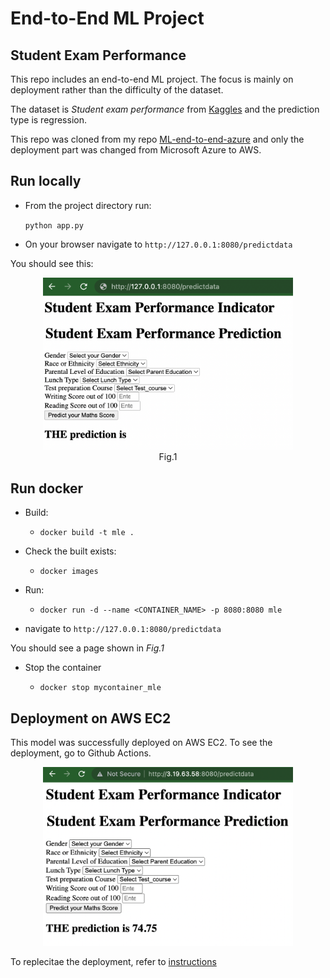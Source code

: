 # End-to-End ML Project 
## Student Exam Performance
This repo includes an end-to-end ML project. The focus is mainly on deployment rather than the difficulty of the dataset. 

The dataset is *Student exam performance* from [Kaggles](https://www.kaggle.com/datasets/spscientist/students-performance-in-exams?datasetId=74977) and the prediction type is regression. 

This repo was cloned from my repo [ML-end-to-end-azure](https://github.com/AsiehH/ML-end-to-end-azure) and only the deployment part was changed from Microsoft Azure to AWS.

## Run locally
- From the project directory run:

	`python app.py`

- On your browser navigate to `http://127.0.0.1:8080/predictdata`

You should see this: 

<figure align="center">
	<img src="figures/local_run.png" width="400"/>
	<figcaption>Fig.1</figcaption>
</figure>



## Run docker
- Build: 

	- `docker build -t mle .`

- Check the built exists:

	- `docker images`

- Run:	

	- `docker run -d --name <CONTAINER_NAME> -p 8080:8080 mle`

- navigate to `http://127.0.0.1:8080/predictdata`

You should see a page shown in *Fig.1*

- Stop the container

	- `docker stop mycontainer_mle`


## Deployment on AWS EC2
This model was successfully deployed on AWS EC2. To see the deployment, go to Github Actions. 
 
<figure align="center">
	<img src="figures/aws-ec2-after-pred.png" width="400"/>
</figure>

To replecitae the deployment, refer to [instructions](Instructions.md)

 